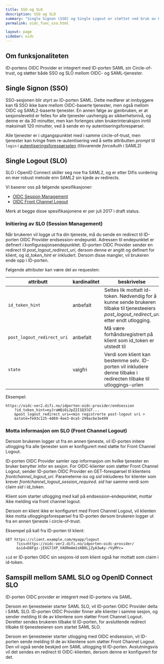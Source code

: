```yaml
---
title: SSO og SLO
description: SSO og SLO
summary: "Single Signon (SSO) og Single Logout er støttet ved bruk av OIDC."
permalink: oidc_func_sso.html

layout: page
sidebar: oidc
---
```


## Om funksjonaliteten

ID-portens OIDC Provider er integrert med ID-porten SAML sin Circle-of-trust, og støtter både SSO og SLO mellom OIDC- og SAML-tjenester.



## Single Signon (SSO)

SSO-sesjonen blir styrt av ID-porten SAML. Dette medfører at innbyggere kan få SSO ikke bare mellom OIDC-baserte tjenester, men også mellom OIDC og SAML2-baserte tjenester. En annen følge av gjenbruken, er at sesjonslevetid er felles for alle tjenester uavhengig av sikkerhetsnivå, og denne er da 30 minutter, men kan forlenges uten brukerinteraksjon inntil maksimalt 120 minutter, ved å sende en ny autentiseringsforespørsel.

Alle tjenester er i utgangspunktet med i samme circle-of-trust, men tjenester kan tvinge frem re-autentisering ved å sette attributten *prompt* til `login` i [autentiseringsforespørselen](http://openid.net/specs/openid-connect-core-1_0.html#AuthRequest) (tilsvarende *forceAuth* i SAML2)


## Single Logout (SLO)

SLO i OpenID Connect skiller seg noe fra SAML2, og er etter Difis vurdering en mer robust metode enn SAML2 sin kjede av redirects.

Vi baserer oss på følgende spesifikasjoner:

* [OIDC Session Management](http://openid.net/specs/openid-connect-session-1_0.html)
* [OIDC Front Channel Logout](http://openid.net/specs/openid-connect-frontchannel-1_0.html)

Merk at begge disse spesifikasjonene er per juli 2017 i draft status.

### Initiering av SLO (Session Management)

Når brukeren vil logge ut fra din tjeneste, må du sende en redirect til ID-porten OIDC Provider endsession-endepunkt.  Adressen til endepunktet er definert i konfigurasjonsendepunktet.  ID-porten OIDC Provider sender en redirect til *post_logout_redirect_uri*, dersom denne er angitt og definert for klient, og *id_token_hint* er inkludert.  Dersom disse mangler, vil brukeren ende opp i ID-porten.

Følgende attributer kan være del av requesten:

|attributt|kardinalitet | beskrivelse|
|---|---|---|
|```id_token_hint``` | anbefalt | Settes lik mottatt id-token.  Nødvendig for å kunne sende brukeren tilbake til tjenesteeiers *post_logout_redirect_uri* etter endt utlogging.|
|```post_logout_redirect_uri```| anbefalt | Må være forhåndsregistrert på klient som id_token er utstedt til |
|```state``` | valgfri | Verdi som klient kan bestemme selv.  ID-porten vil inkludere denne tilbake i redirecten tilbake til utloggings-urlen |


Eksempel:
```
https://oidc-ver2.difi.no/idporten-oidc-provider/endsession
	?id_token_hint=eyJraWQiOiJpZ2I1Q3lGT...
	&post_logout_redirect_uri=<min registrerte post-logout uri >
	&state=fe93c125-4d69-4ee3-8ca5-299ac6e3e499
```




### Motta informasjon om SLO (Front Channel Logout)

Dersom brukeren logger ut fra en annen tjeneste, vil ID-porten initere utlogging fra alle tjenester som er konfigurert med støtte for Front Channel Logout.  

ID-porten OIDC Provider samler opp informasjon om hvilke tjenester en bruker benytter infor en sesjon.  For OIDC-klienter som støtter Front Channel Logout, sender ID-porten OIDC Provider en GET-forespørsel til klientens *frontchannel_logout_uri*.  Parameterne *iss* og *sid* inkluderes for klienter som krever *frontchannel_logout_session_required*.  *sid* har samme verdi som claim *sid* i id_token.

Klient som starter utlogging med kall på endsession-endepunktet, mottar ikke melding via front channel logout.

Dersom en klient ikke er konfigurert med Front Channel Logout, vil klienten ikke motta utloggingsforespørsel fra ID-porten dersom brukeren logger ut fra en annen tjeneste i circle-of-trust.

Eksempel på kall fra ID-porten til klient:
```
GET https://client.example.com/myapp/logout
     ?iss=https://oidc-ver2.difi.no/idporten-oidc-provider/
     &sid=D8Fgz-jEXG7JXP_VAORmAm1sKB0LjZyA3wAy-rVyMYc=
```
`sid` er ID-porten OIDC sin sesjons-id som klient også har mottatt som claim i id-token.
## Samspill mellom SAML SLO og OpenID Connect SLO

ID-porten OIDC provider er integrert med ID-portens via SAML.  

Dersom en tjenesteeier starter SAML SLO, vil ID-porten OIDC Provider delta i SAML SLO. ID-porten OIDC Provider finner alle klienter i samme sesjon, og sender melding til de av klientene som støtter Front Channel Logout. Deretter sendes brukeren tilbake til ID-porten, for avsluttende redirect tilbake til tjenesteeieren som startet SAML SLO.

Dersom en tjenesteeier starter utlogging med OIDC endsession, vil ID-porten sende melding til de av klientene som støtter Front Channel Logout.  Den vil også sende beskjed om SAML utlogging til ID-porten.  Avslutningsvis vil det sendes en redirect til OIDC-klienten, dersom denne er konfigurert for det.
